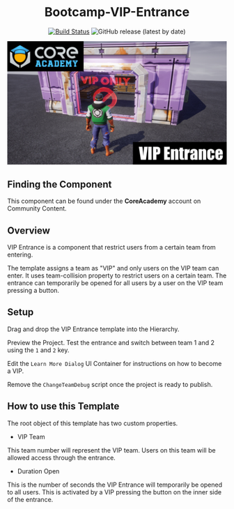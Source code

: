 <div align="center">

# Bootcamp-VIP-Entrance

[![Build Status](https://github.com/Core-Team-META/CC-Template-Repository/workflows/CI/badge.svg)](https://github.com/Core-Team-META/CC-Template-Repository/actions/workflows/ci.yml?query=workflow%3ACI%29)
![GitHub release (latest by date)](https://img.shields.io/github/v/release/Core-Team-META/CC-Template-Repository?style=plastic)

![TitleCard](/Screenshots/vipentrance.png)

</div>

## Finding the Component

This component can be found under the **CoreAcademy** account on Community Content.

## Overview

VIP Entrance is a component that restrict users from a certain team from entering.

The template assigns a team as "VIP" and only users on the VIP team can enter.
It uses team-collision property to restrict users on a certain team. The entrance can temporarily be
opened for all users by a user on the VIP team pressing a button.

## Setup

Drag and drop the VIP Entrance template into the Hierarchy.

Preview the Project. Test the entrance and switch between team 1 and 2 using the `1` and `2` key.

Edit the `Learn More Dialog` UI Container for instructions on how to become a VIP.

Remove the `ChangeTeamDebug` script once the project is ready to publish.

## How to use this Template

The root object of this template has two custom properties.

- VIP Team

This team number will represent the VIP team. Users on this team will be allowed access through the entrance.

- Duration Open

This is the number of seconds the VIP Entrance will temporarily be opened to all users.
This is activated by a VIP pressing the button on the inner side of the entrance.
